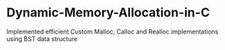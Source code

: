 # Dynamic-Memory-Allocation-in-C
Implemented efficient Custom Malloc, Calloc and Realloc implementations using BST data structure
